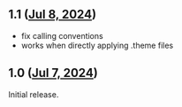 ## 1.1 ([Jul 8, 2024](https://github.com/ramensoftware/windhawk-mods/blob/ed8141fe586e4fccc124b2ced4063f248aa38179/mods/uxtheme-hook.wh.cpp))

* fix calling conventions
* works when directly applying .theme files

## 1.0 ([Jul 7, 2024](https://github.com/ramensoftware/windhawk-mods/blob/041ef1c28ab0714b460b38b9844911e43456bd00/mods/uxtheme-hook.wh.cpp))

Initial release.
